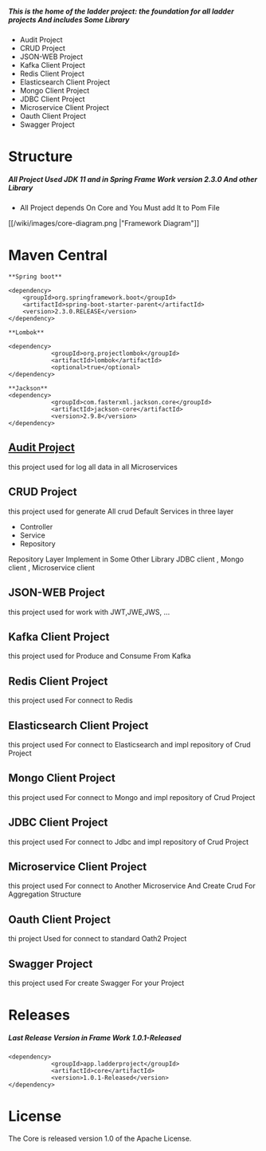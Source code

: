##### This is the home of the ladder project: the foundation for all ladder projects And includes Some Library
- Audit Project
- CRUD Project
- JSON-WEB Project
- Kafka Client Project
- Redis Client Project
- Elasticsearch Client Project
- Mongo Client Project
- JDBC Client Project
- Microservice Client Project
- Oauth Client Project
- Swagger Project

# Structure
##### All Project Used JDK 11 and in Spring Frame Work version 2.3.0 And other Library
- All Project depends On Core and You Must add It to Pom File

[[/wiki/images/core-diagram.png |"Framework Diagram"]]


# Maven Central
~~~
**Spring boot**

<dependency>
    <groupId>org.springframework.boot</groupId>
    <artifactId>spring-boot-starter-parent</artifactId>
    <version>2.3.0.RELEASE</version>
</dependency>

**Lombok**

<dependency>
            <groupId>org.projectlombok</groupId>
            <artifactId>lombok</artifactId>
            <optional>true</optional>
</dependency>

**Jackson**
<dependency>
            <groupId>com.fasterxml.jackson.core</groupId>
            <artifactId>jackson-core</artifactId>
            <version>2.9.8</version>
</dependency>
~~~

## [Audit Project](https://github.com/nimamoosavi/Audit.git)
this project used for log all data in all Microservices

## CRUD Project
this project used for generate All crud Default Services in three layer
- Controller
- Service
- Repository

Repository Layer Implement in Some Other Library JDBC client , Mongo client , Microservice client

## JSON-WEB Project
this project used for work with JWT,JWE,JWS, ...

## Kafka Client Project
this project used for Produce and Consume From Kafka

## Redis Client Project
this project used For connect to Redis

## Elasticsearch Client Project
this project used For connect to Elasticsearch and impl repository of Crud Project

## Mongo Client Project
this project used For connect to Mongo and impl repository of Crud Project

## JDBC Client Project
this project used For connect to Jdbc and impl repository of Crud Project

## Microservice Client Project
this project used For connect to Another Microservice And Create Crud For Aggregation Structure

## Oauth Client Project
thi project Used for connect to standard Oath2 Project

## Swagger Project
this project used For create Swagger For your Project

# Releases
##### Last Release Version in Frame Work 1.0.1-Released

~~~
<dependency>
            <groupId>app.ladderproject</groupId>
            <artifactId>core</artifactId>
            <version>1.0.1-Released</version>
</dependency>
~~~

# License
The Core is released version 1.0 of the Apache License.
